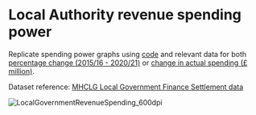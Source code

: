 # Local Authority revenue spending power

Replicate spending power graphs using [code](https://github.com/CaitHRobinson/councillorsatthecasino/blob/main/spendingpower/Spending_Power.rmd) and relevant data for both [percentage change (2015/16 - 2020/21)](https://github.com/CaitHRobinson/councillorsatthecasino/blob/main/spendingpower/SpendingPercentage.csv) or [change in actual spending (£ million)](https://github.com/CaitHRobinson/councillorsatthecasino/blob/main/spendingpower/SpendingMillions.csv).

Dataset reference: [MHCLG Local Government Finance Settlement data](https://www.gov.uk/government/collections/final-local-government-finance-settlement-england-2021-to-2022)

![LocalGovernmentRevenueSpending_600dpi](https://user-images.githubusercontent.com/57355504/131138753-aa6bafef-38b7-4bf8-b342-7c1b3587b159.jpg)
